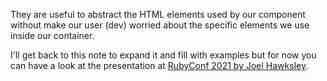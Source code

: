 They are useful to abstract the HTML elements used by our component without make our user (dev) worried about the specific elements we use inside our container.

I'll get back to this note to expand it and fill with examples but for now you can have a look at the presentation at [RubyConf 2021 by Joel Hawksley](https://youtu.be/QoetqsBCsbE?t=1020).